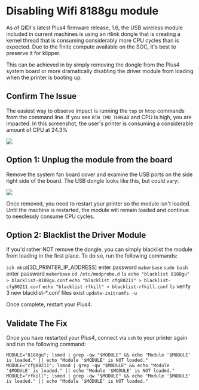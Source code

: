 # Disabling Wifi 8188gu module
As of QIDI's latest Plus4 firmware release, 1.6, the USB wireless module included 
in current machines is using an rtlink dongle that is creating a kernel thread that
is consuming considerably more CPU cycles than is expected. Due to the finite 
compute available on the SOC, it's best to preserve it for klipper. 

This can be achieved in by simply removing the dongle from the Plus4 system board or
more dramatically disabling the driver module from loading when the printer is
booting up. 

## Confirm The Issue
The easiest way to observe impact is running the `top` or `htop` commands from
the command line. If you see `RTW_CMD_THREAD` and CPU is high, you are impacted. In this screenshot, the user's printer is consuming a considerable amount of CPU at 24.3%

![](htop.png)

## Option 1: Unplug the module from the board
Remove the system fan board cover and examine the USB ports on the side right side of
the board. The USB dongle looks like this, but could vary:

![](IMG_5262.JPEG)

Once removed, you need to restart your printer so the module isn't loaded. Until the
machine is restarted, the module will remain loaded and continue to needlessly consume
CPU cycles.

## Option 2: Blacklist the Driver Module
If you'd rather NOT remove the dongle, you can simply blacklist the module from loading
in the first place. To do so, run the following commands:

`ssh mks@`[3D_PRINTER_IP_ADDRESS]
enter password `makerbase`
`sudo bash`
enter password `makerbase`
`cd /etc/modprobe.d`
`ls`
`echo "blacklist 8188gu" > blacklist-8188gu.conf`
`echo "blacklist cfg80211" > blacklist-cfg80211.conf`
`echo "blacklist rfkill" > blacklist-rfkill.conf`
`ls`
verify 3 new blacklist-*.conf files exist
`update-initramfs -u`

Once complete, restart your Plus4.

## Validate The Fix
Once you have restarted your Plus4, connect via `ssh` to your printer again and run the following command:

`MODULE="8188gu"; lsmod | grep -qw "$MODULE" && echo "Module '$MODULE' is loaded." || echo "Module '$MODULE' is NOT loaded."`
`MODULE="cfg80211"; lsmod | grep -qw "$MODULE" && echo "Module '$MODULE' is loaded." || echo "Module '$MODULE' is NOT loaded."`
`MODULE="rfkill"; lsmod | grep -qw "$MODULE" && echo "Module '$MODULE' is loaded." || echo "Module '$MODULE' is NOT loaded."`

